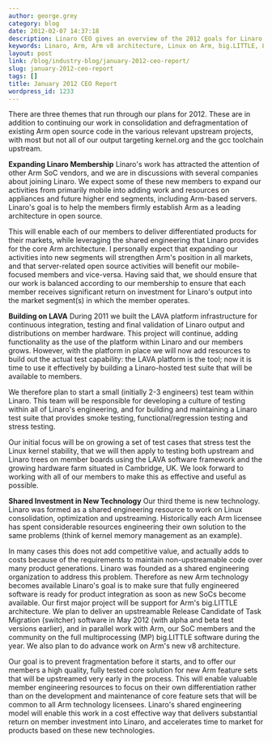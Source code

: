 ```yaml
---
author: george.grey
category: blog
date: 2012-02-07 14:37:18
description: Linaro CEO gives an overview of the 2012 goals for Linaro.
keywords: Linaro, Arm, Arm v8 architecture, Linux on Arm, big.LITTLE, LAVA
layout: post
link: /blog/industry-blog/january-2012-ceo-report/
slug: january-2012-ceo-report
tags: []
title: January 2012 CEO Report
wordpress_id: 1233
---
```


There are three themes that run through our plans for 2012. These are in addition to continuing our work in consolidation and defragmentation of existing Arm open source code in the various relevant upstream projects, with most but not all of our output targeting kernel.org and the gcc toolchain upstream.

**Expanding Linaro Membership**
Linaro's work has attracted the attention of other Arm SoC vendors, and we are in discussions with several companies about joining Linaro. We expect some of these new members to expand our activities from primarily mobile into adding work and resources on appliances and future higher end segments, including Arm-based servers. Linaro's goal is to help the members firmly establish Arm as a leading architecture in open source.

This will enable each of our members to deliver differentiated products for their markets, while leveraging the shared engineering that Linaro provides for the core Arm architecture. I personally expect that expanding our activities into new segments will strengthen Arm's position in all markets, and that server-related open source activities will benefit our mobile-focused members and vice-versa. Having said that, we should ensure that our work is balanced according to our membership to ensure that each member receives significant return on investment for Linaro's output into the market segment(s) in which the member operates.

**Building on LAVA**
During 2011 we built the LAVA platform infrastructure for continuous integration, testing and final validation of Linaro output and distributions on member hardware. This project will continue, adding functionality as the use of the platform within Linaro and our members grows. However, with the platform in place we will now add resources to build out the actual test capability: the LAVA platform is the tool; now it is time to use it effectively by building a Linaro-hosted test suite that will be available to members.

We therefore plan to start a small (initially 2-3 engineers) test team within Linaro. This team will be responsible for developing a culture of testing within all of Linaro's engineering, and for building and maintaining a Linaro test suite that provides smoke testing, functional/regression testing and stress testing.

Our initial focus will be on growing a set of test cases that stress test the Linux kernel stability, that we will then apply to testing both upstream and Linaro trees on member boards using the LAVA software framework and the growing hardware farm situated in Cambridge, UK. We look forward to working with all of our members to make this as effective and useful as possible.

**Shared Investment in New Technology**
Our third theme is new technology. Linaro was formed as a shared engineering resource to work on Linux consolidation, optimization and upstreaming. Historically each Arm licensee has spent considerable resources engineering their own solution to the same problems (think of kernel memory management as an example).

In many cases this does not add competitive value, and actually adds to costs because of the requirements to maintain non-upstreamable code over many product generations. Linaro was founded as a shared engineering organization to address this problem. Therefore as new Arm technology becomes available Linaro's goal is to make sure that fully engineered software is ready for product integration as soon as new SoCs become available. Our first major project will be support for Arm's big.LITTLE architecture. We plan to deliver an upstreamable Release Candidate of Task Migration (switcher) software in May 2012 (with alpha and beta test versions earlier), and in parallel work with Arm, our SoC members and the community on the full multiprocessing (MP) big.LITTLE software during the year. We also plan to do advance work on Arm's new v8 architecture.

Our goal is to prevent fragmentation before it starts, and to offer our members a high quality, fully tested core solution for new Arm feature sets that will be upstreamed very early in the process. This will enable valuable member engineering resources to focus on their own differentiation rather than on the development and maintenance of core feature sets that will be common to all Arm technology licensees. Linaro's shared engineering model will enable this work in a cost effective way that delivers substantial return on member investment into Linaro, and accelerates time to market for products based on these new technologies.